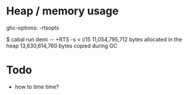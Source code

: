 
# Heap / memory usage

ghc-options: -rtsopts

$ cabal run demi -- +RTS -s < i/15
11,054,795,712 bytes allocated in the heap
13,630,614,760 bytes copied during GC

# Todo

* how to time time?
